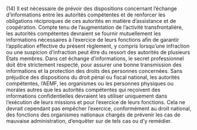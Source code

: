 (14) Il est nécessaire de prévoir des dispositions concernant l’échange d’informations entre les autorités compétentes et de renforcer les obligations réciproques de ces autorités en matière d’assistance et de coopération. Compte tenu de l’augmentation de l’activité transfrontalière, les autorités compétentes devraient se fournir mutuellement les informations nécessaires à l’exercice de leurs fonctions afin de garantir l’application effective du présent règlement, y compris lorsqu’une infraction ou une suspicion d’infraction peut être du ressort des autorités de plusieurs États membres. Dans cet échange d’informations, le secret professionnel doit être strictement respecté, pour assurer une bonne transmission des informations et la protection des droits des personnes concernées. Sans préjudice des dispositions du droit pénal ou fiscal national, les autorités compétentes, l’AEMF, les organismes ou les personnes physiques ou morales autres que les autorités compétentes qui reçoivent des informations confidentielles devraient les utiliser uniquement dans l’exécution de leurs missions et pour l’exercice de leurs fonctions. Cela ne devrait cependant pas empêcher l’exercice, conformément au droit national, des fonctions des organismes nationaux chargés de prévenir les cas de mauvaise administration, d’enquêter sur de tels cas ou d’y remédier.